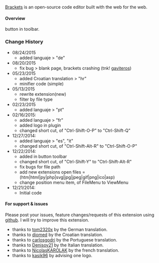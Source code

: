 [Brackets](https://github.com/adobe/brackets) is an open-source code editor built with the web for the web.

#### Overview
button in toolbar.

### Change History
* 08/24/2015
   * added languaje > "de"
* 08/20/2015
   * fix bug > blank page, brackets crashing (tnk! [gaviteros](https://github.com/gaviteros))
* 05/23/2015
   * added Croatian translation > "hr"
   * minifier code (simple)
* 05/13/2015
   * rewrite extension(new)
   * filter by file type
* 02/23/2015
   * added languaje > "pt"
* 02/16/2015:
   * added languaje > "fr"
   * added logo in plugin
   * changed short cut, of "Ctrl-Shift-O-P" to "Ctrl-Shift-Q"
* 12/27/2014:
   * added languaje > "es", "it"
   * changed short cut, of "Ctrl-Shift-Alt-R" to "Ctrl-Shift-O-P"
* 12/22/2014:
   * added in button toolbar
   * changed short cut, of "Ctrl-Shift-Y" to "Ctrl-Shift-Alt-R"
   * fix bugs for file path
   * add new extensions open files = (htm|html|py|php|svg|jpg|jpeg|gif|png|ico|asp)
   * change position menu item, of FileMenu to ViewMenu
* 12/21/2014:
   * Initial code

#### For support & issues
Please post your issues, feature changes/requests of this extension using [github](https://github.com/DH3ALEJANDRO/brackets-open-in-browser/issues). I will try to improve this extension.

* thanks to [tom2320x](https://github.com/tom2320x) by the German translation.
* thanks to [diomed](https://github.com/diomed) by the Croatian translation.
* thanks to [carlosgodri](https://github.com/carlosgodri) by the Portuguese translation.
* thanks to [Denisov21](https://github.com/Denisov21) by the Italian translation.
* thanks to [NicolasKAROLAK](https://github.com/NicolasKAROLAK) by the french translation.
* thanks to [kasik96](https://github.com/kasik96) by advising one logo.
